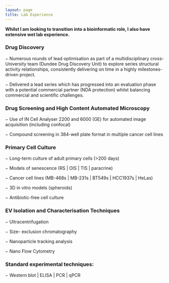 ```yaml
---
layout: page
title: Lab Experience
---
```

**Whilst I am looking to transition into a bioinformatic role, I also have extensive wet lab experience.**

### Drug Discovery

−	Numerous rounds of lead optimisation as part of a multidisciplinary cross-University team (Dundee Drug Discovery Unit) to explore series structural activity relationships, consistently delivering on time in a highly milestones-driven project.

−	Delivered a lead series which has progressed into an evaluation phase with a potential commercial partner (NDA protection) whilst balancing commercial and scientific challenges.


### Drug Screening and High Content Automated Microscopy
−	Use of IN Cell Analyser 2200 and 6000 (GE) for automated image acquisition (including confocal)

−		Compound screening in 384-well plate format in multiple cancer cell lines

### Primary Cell Culture
−	Long-term culture of adult primary cells (>200 days)

−	 Models of senescence (RS | OIS | TIS | paracrine)

−	 Cancer cell lines (MB-468s | MB-231s | BT549s | HCC1937s | HeLas)

−	3D in vitro models (spheroids)

−	Antibiotic-free cell culture
  
### EV Isolation and Characterisation Techniques
−	Ultracentrifugation
  
−	 Size- exclusion chromatography
  
−	Nanoparticle tracking analysis
  
−	 Nano Flow Cytometry

### Standard experimental techniques:

−	 Western blot | ELISA | PCR | qPCR 
